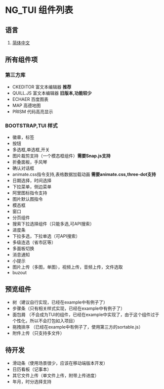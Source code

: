 # NG_TUI 组件列表

## 语言

1. [简体中文](COMPONENT.MD)
<!-- 2. [English](README-EN.MD) -->

## 所有组件项

### 第三方库

* CKEDITOR 富文本编辑器 **推荐**
* QUILL.JS 富文本编辑器 **旧版本,功能较少**
* ECHAER 百度图表
* MAP 高德地图
* PRISM 代码高亮显示

### BOOTSTRAP,TUI 样式

* 徽章，标签
* 按钮
* 多选框,单选框,开关
* 图片裁剪支持（一个模态框组件）**需要Snap.js支持**
* 折叠面板，手风琴
* 确认对话框
* animate.css指令支持,表格数据加载动画 **需要animate.css,three-dot支持**
* 日期选择，时间选择
* 下拉菜单，侧边菜单
* 阿里图标指令支持
* 图片默认图指令
* 模态框
* 窗口
* 分页组件
* 搜索下拉选择组件（只能多选,可API搜索）
* 进度条
* 下拉多选，下拉单选（可API搜索）
* 多级连选（省市区等）
* 多面板切换
* 消息通知
* 小提示
* 图片上传（多图，单图），视频上传，音频上传，文件选取
* buzout

## 预览组件
 * 树（建议自行实现，已经在example中有例子了）
 * 步骤条（只有相关样式实现，已经在example中有例子了）
 * 面包屑 （不会成为TUI的组件，已经在example中实现了，由于这个组件过于个性化，所以不会打包如入项目）
 * 拖拽排序 （已经在example中有例子了，使用第三方的sortable.js）
 * 附件上传（只支持多文件）

## 待开发

* 滑动条（使用场景很少，应该在移动端版本开发）
* 日历看板（记事本）
* 其它文件上传（单文件上传，附带上传进度）
* 年月，时分选择支持